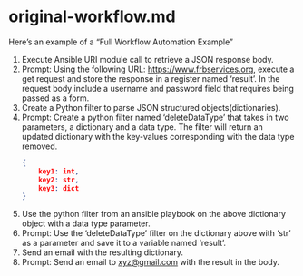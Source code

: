 # original-workflow.md

Here’s an example of a “Full Workflow Automation Example”

1. Execute Ansible URI module call to retrieve a JSON response body.
  1. Prompt: Using the following URL: https://www.frbservices.org, execute a get request and store the response in a register named ‘result’. In the request body include a username and password field that requires being passed as a form.
1. Create a Python filter to parse JSON structured objects(dictionaries).
  1. Prompt: Create a python filter named ‘deleteDataType’ that takes in two parameters, a dictionary and a data type. The filter will return an updated dictionary with the key-values corresponding with the data type removed.
     ```json
     {
         key1: int,
         key2: str,
         key3: dict
     }
     ```
1. Use the python filter from an ansible playbook on the above dictionary object with a data type parameter.
  1. Prompt: Use the ‘deleteDataType’ filter on the dictionary above with ‘str’ as a parameter and save it to a variable named ‘result’.
1. Send an email with the resulting dictionary.
  1. Prompt: Send an email to xyz@gmail.com with the result in the body.
